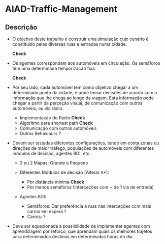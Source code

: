 # AIAD-Traffic-Management

## Descrição

 * O objetivo deste trabalho é construir uma simulação cujo cenário é constituído pelas diversas ruas e estradas numa cidade. 

    **Check**
 
 * Os agentes correspondem aos automóveis em circulação. Os semáforos têm uma determinada temporização fixa.
 
    **Check**

 * Por seu lado, cada automóvel tem como objetivo chegar a um determinado ponto da cidade, e pode tomar decisões de acordo com a informação que lhe chega ao longo da viagem. Esta informação pode chegar a partir da perceção visual, de 
comunicação com outros automóveis, ou via rádio.

    * Implementação do Rádio **Check**
    * Algoritmo para shortest path **Check**
    * Comunicação com outros automóveis
    * Outros Behaviours ?
 
 * Devem ser testadas diferentes configurações, tendo em conta zonas ou direções de maior tráfego, populações de automóveis com diferentes módulos de decisão, agentes BDI, etc. 

    * 3 ou 2 Mapas: Grande e Pequeno
    * Diferentes Módulos de decisão (Alterar A*):
        * Por distância mínima **Check**
        * Por menos semáforos (Interceções com + de 1 via de entrada)
        
    * Agentes BDI:
        * Semáforos: Dar preferência a ruas nas interceções com mais carros em espera ?
        * Carros: ?
        
 * Deve ser equacionada a possibilidade de implementar agentes com aprendizagem por reforço, que aprendam quais os melhores trajetos para determinados destinos em determinadas horas do dia.